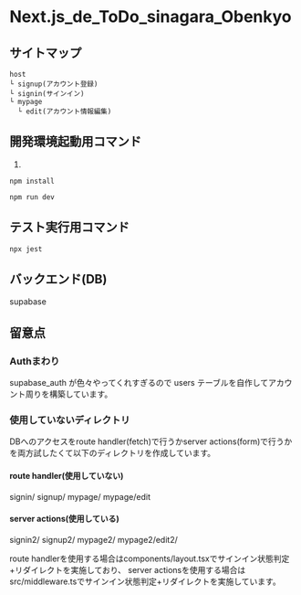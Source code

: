 # Next.js_de_ToDo_sinagara_Obenkyo

## サイトマップ

```
host
└ signup(アカウント登録)
└ signin(サインイン)
└ mypage
  └ edit(アカウント情報編集)
```

## 開発環境起動用コマンド

1.

```
npm install
```

```
npm run dev
```

## テスト実行用コマンド

```
npx jest
```

## バックエンド(DB)

supabase

## 留意点
### Authまわり
supabase_auth が色々やってくれすぎるので users テーブルを自作してアカウント周りを構築しています。

### 使用していないディレクトリ
DBへのアクセスをroute handler(fetch)で行うかserver actions(form)で行うかを両方試したくて以下のディレクトリを作成しています。
#### route handler(使用していない)
signin/
signup/
mypage/
mypage/edit

#### server actions(使用している)
signin2/
signup2/
mypage2/
mypage2/edit2/

route handlerを使用する場合はcomponents/layout.tsxでサインイン状態判定+リダイレクトを実施しており、
server actionsを使用する場合はsrc/middleware.tsでサインイン状態判定+リダイレクトを実施しています。
